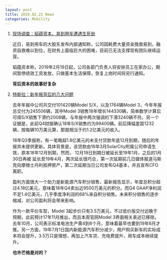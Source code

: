 ```yaml
---
layout: post
title: 2019.02.22 News
categories: Mobility
---
```


1. [现场调查：韬蕴资本、易到用车遭遇生死劫](https://www.huxiu.com/article/285557.html)

    近日，易到用车的大股东发布内部通知称，公司因耗费大量资金挽救易到，融资自救难以到位，在财务上面临巨大的困难，目前已无法支撑现有团队继续运营。

    韬蕴资本称，2019年2月19日起，公司各部门负责人将安排员工在家办公，期间暂停绩效工资发放，只做基本生活保障，恢复上岗时间将另行通知。

    **背后资本的故事好复杂**

2. [特斯拉：新年报背后的几大问题](https://36kr.com/p/5179193.html)

    去年年报中公司共交付101420辆Model S/X，以及1764辆Model 3，今年年报总交付为245506辆，其中Model 3销售18年增长144330辆，简单数学计算后可得S/X销售下滑约2008辆，与年报中两次强调的下滑3240辆不符。另一个证据是，此前Q4财报确认18年S/X销售约为99400辆。前后降幅差距1232辆，按每辆10万美元算，那就相当于约1.2亿美元的收入。

    18年Q3季报称，有一笔略超1.8亿美元的未支付贷款年底12月到期，随后的年报并未提供更新。具体背景是，该贷款由16年3月SolarCity附属公司申请生效，原本18年12月到期，然而， 12月19日到期日被延长至19年1月，之后的1月30日再被 延长至19年4月，两次延长很巧合，第一次延期前几日媒体报道马斯克向摩根士丹利抵押房产，第二次延期当日公司发布Q4基本，并且宣布CFO离职。

    盈利方面很大一个助力是新能源汽车积分销售，最新报告显示，年度总积分超过4.18亿美元，意味着18年Q4卖出近9500万美元的积分。而Q4 GAAP净利润不足1.4亿美元，几乎季度净利润的68%来自积分销售。未来积分销售的逐步缩减，对公司盈利将会带来影响。

    作为一款平价车型，Model 3起步价只有3.5万美元，不过低价版交付远晚于预期，此前预计17年11月推出，而且本周官网Model 3界面相关表述已移除。去年10月，公司表示标准电池生产需4到6个月，意味着最早也要到19年6月才推。另一方面，19年7月1日国内新能源汽车积分减少，用户购买新车的实际成本将会提升，3.5万只是理想，再加上汽车贷、充电费提升，用车成本继续提升。

    **也许芒格是对的？**